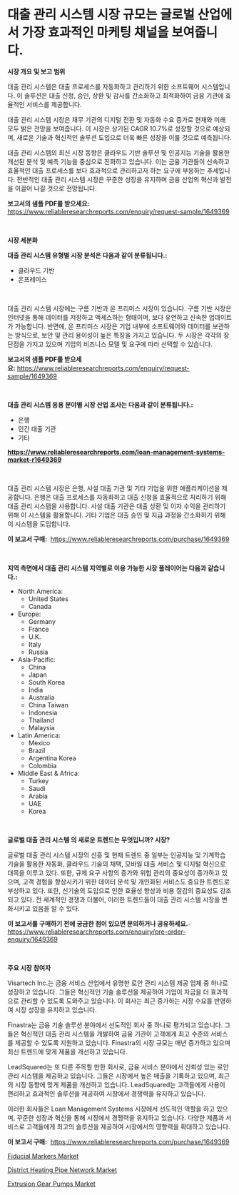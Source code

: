<p><h1>대출 관리 시스템 시장 규모는 글로벌 산업에서 가장 효과적인 마케팅 채널을 보여줍니다.</h1></p><p><strong>시장 개요 및 보고 범위</strong></p>
<p><p>대출 관리 시스템은 대출 프로세스를 자동화하고 관리하기 위한 소프트웨어 시스템입니다. 이 솔루션은 대출 신청, 승인, 상환 및 감사를 간소화하고 최적화하여 금융 기관에 효율적인 서비스를 제공합니다.</p><p>대출 관리 시스템 시장은 재무 기관의 디지털 전환 및 자동화 수요 증가로 현재와 미래 모두 밝은 전망을 보여줍니다. 이 시장은 상기된 CAGR 10.7%로 성장할 것으로 예상되며, 새로운 기술과 혁신적인 솔루션 도입으로 더욱 빠른 성장을 이룰 것으로 예측됩니다.</p><p>대출 관리 시스템의 최신 시장 동향은 클라우드 기반 솔루션 및 인공지능 기술을 활용한 개선된 분석 및 예측 기능을 중심으로 진화하고 있습니다. 이는 금융 기관들이 신속하고 효율적인 대출 프로세스를 보다 효과적으로 관리하고자 하는 요구에 부응하는 추세입니다. 전반적인 대출 관리 시스템 시장은 꾸준한 성장을 유지하며 금융 산업의 혁신과 발전을 이끌어 나갈 것으로 전망됩니다.</p></p>
<p><strong>보고서의 샘플 PDF를 받으세요:</strong> <a href="https://www.reliableresearchreports.com/enquiry/request-sample/1649369">https://www.reliableresearchreports.com/enquiry/request-sample/1649369</a></p>
<p>&nbsp;</p>
<p><strong>시장 세분화</strong></p>
<p><strong>대출 관리 시스템 유형별 시장 분석은 다음과 같이 분류됩니다.:</strong></p>
<p><ul><li>클라우드 기반</li><li>온프레미스</li></ul></p>
<p>&nbsp;</p>
<p><p>대출 관리 시스템 시장에는 구름 기반과 온 프리미스 시장이 있습니다. 구름 기반 시장은 인터넷을 통해 데이터를 저장하고 액세스하는 형태이며, 보다 유연하고 신속한 업데이트가 가능합니다. 반면에, 온 프리미스 시장은 기업 내부에 소프트웨어와 데이터를 보관하는 방식으로, 보안 및 관리 용이성이 높은 특징을 가지고 있습니다. 두 시장은 각각의 장단점을 가지고 있으며 기업의 비즈니스 모델 및 요구에 따라 선택할 수 있습니다.</p></p>
<p><strong>보고서의 샘플 PDF를 받으세요:</strong>&nbsp;<a href="https://www.reliableresearchreports.com/enquiry/request-sample/1649369">https://www.reliableresearchreports.com/enquiry/request-sample/1649369</a></p>
<p>&nbsp;</p>
<p><strong> 대출 관리 시스템 응용 분야별 시장 산업 조사는 다음과 같이 분류됩니다.:</strong></p>
<p><ul><li>은행</li><li>민간 대출 기관</li><li>기타</li></ul></p>
<p><strong><a href="https://www.reliableresearchreports.com/loan-management-systems-market-r1649369">https://www.reliableresearchreports.com/loan-management-systems-market-r1649369</a></strong></p>
<p>&nbsp;</p>
<p><p>대출 관리 시스템 시장은 은행, 사설 대출 기관 및 기타 기업을 위한 애플리케이션을 제공합니다. 은행은 대출 프로세스를 자동화하고 대출 신청을 효율적으로 처리하기 위해 대출 관리 시스템을 사용합니다. 사설 대출 기관은 대출 상환 및 이자 수익을 관리하기 위해 이 시스템을 활용합니다. 기타 기업은 대출 승인 및 지급 과정을 간소화하기 위해 이 시스템을 도입합니다.</p></p>
<p><strong>이 보고서 구매:</strong>&nbsp; <a href="https://www.reliableresearchreports.com/purchase/1649369">https://www.reliableresearchreports.com/purchase/1649369</a></p>
<p>&nbsp;</p>
<p><strong>지역 측면에서 대출 관리 시스템 지역별로 이용 가능한 시장 플레이어는 다음과 같습니다.:</strong></p>
<p><ul>
    <li>
        North America:
        <ul>
            <li>United States</li>
            <li>Canada</li>
        </ul>
    </li>
    <li>
        Europe:
        <ul>
            <li>Germany</li>
            <li>France</li>
            <li>U.K.</li>
            <li>Italy</li>
            <li>Russia</li>
        </ul>
    </li>
    <li>
        Asia-Pacific:
        <ul>
            <li>China</li>
            <li>Japan</li>
            <li>South Korea</li>
            <li>India</li>
            <li>Australia</li>
            <li>China Taiwan</li>
            <li>Indonesia</li>
            <li>Thailand</li>
            <li>Malaysia</li>
        </ul>
    </li>
    <li>
        Latin America:
        <ul>
            <li>Mexico</li>
            <li>Brazil</li>
            <li>Argentina Korea</li>
            <li>Colombia</li>
        </ul>
    </li>
    <li>
        Middle East & Africa:
        <ul>
            <li>Turkey</li>
            <li>Saudi</li>
            <li>Arabia</li>
            <li>UAE</li>
            <li>Korea</li>
        </ul>
    </li>
    </ul></p>
<p>&nbsp;</p>
<p><strong>글로벌 대출 관리 시스템 의 새로운 트렌드는 무엇입니까? 시장?</strong></p>
<p><p>글로벌 대출 관리 시스템 시장의 신흥 및 현재 트렌드 중 일부는 인공지능 및 기계학습 기술을 활용한 자동화, 클라우드 기술의 채택, 모바일 대출 서비스 및 디지털 혁신으로 대목을 이루고 있다. 또한, 규제 요구 사항의 증가와 위험 관리의 중요성이 증가하고 있으며, 고객 경험을 향상시키기 위한 데이터 분석 및 개인화된 서비스도 중요한 트렌드로 부상하고 있다. 또한, 신기술의 도입으로 인한 효율성 향상과 비용 절감의 중요성도 강조되고 있다. 전 세계적인 경쟁과 더불어, 이러한 트렌드들이 대출 관리 시스템 시장을 변화시키고 있음을 알 수 있다.</p></p>
<p><strong>이 보고서를 구매하기 전에 궁금한 점이 있으면 문의하거나 공유하세요.</strong>- <a href="https://www.reliableresearchreports.com/enquiry/pre-order-enquiry/1649369">https://www.reliableresearchreports.com/enquiry/pre-order-enquiry/1649369</a></p>
<p>&nbsp;</p>
<p><strong>주요 시장 참여자</strong></p>
<p><p>Visartech Inc.는 금융 서비스 산업에서 유명한 로안 관리 시스템 제공 업체 중 하나로 성장하고 있습니다. 그들은 혁신적인 기술 솔루션을 제공하여 기업이 자금을 더 효과적으로 관리할 수 있도록 도와주고 있습니다. 이 회사는 최근 증가하는 시장 수요를 반영하여 시장 성장을 유지하고 있습니다.</p><p>Finastra는 금융 기술 솔루션 분야에서 선도적인 회사 중 하나로 평가되고 있습니다. 그들은 혁신적인 대출 관리 시스템을 개발하여 금융 기관이 고객에게 최고 수준의 서비스를 제공할 수 있도록 지원하고 있습니다. Finastra의 시장 규모는 매년 증가하고 있으며 최신 트렌드에 맞게 제품을 개선하고 있습니다.</p><p>LeadSquared는 또 다른 주목할 만한 회사로, 금융 서비스 분야에서 신뢰성 있는 로안 관리 시스템을 제공하고 있습니다. 그들은 시장에서 높은 매출을 기록하고 있으며, 최근의 시장 동향에 맞게 제품을 개선하고 있습니다. LeadSquared는 고객들에게 사용이 편리하고 효과적인 솔루션을 제공하여 시장에서 경쟁력을 유지하고 있습니다.</p><p>이러한 회사들은 Loan Management Systems 시장에서 선도적인 역할을 하고 있으며, 꾸준한 성장과 혁신을 통해 시장에서 경쟁력을 유지하고 있습니다. 다양한 제품과 서비스로 고객들에게 최고의 솔루션을 제공하여 시장에서의 영향력을 확대하고 있습니다.</p></p>
<p><strong>이 보고서 구매:</strong>&nbsp;&nbsp;<a href="https://www.reliableresearchreports.com/purchase/1649369">https://www.reliableresearchreports.com/purchase/1649369</a></p>
<p><p><a href="https://five-trouble-98a.notion.site/Fiducial-Markers-Market-Insight-Market-Trends-Growth-Forecasted-from-2024-TO-2031-8336ed54eb4f44bbbc3f43e7e1426a43">Fiducial Markers Market</a></p><p><a href="https://changeable-paste-463.notion.site/Decoding-District-Heating-Pipe-Network-Market-Metrics-Market-Share-Trends-and-Growth-Patterns-76b2886203ba4fef91419119c41547c1">District Heating Pipe Network Market</a></p><p><a href="https://florentine-yuzu-f42.notion.site/Extrusion-Gear-Pumps-Market-Comprehensive-Assessment-by-Type-Application-and-Geography-ca0ceb81593540a3a9721d909378d37a">Extrusion Gear Pumps Market</a></p></p>
